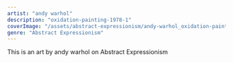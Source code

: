 ```yaml
---
artist: "andy warhol"
description: "oxidation-painting-1978-1"
coverImage: "/assets/abstract-expressionism/andy-warhol_oxidation-painting-1978-1.jpg"
genre: "Abstract Expressionism"
---
```

This is an art by andy warhol on Abstract Expressionism

